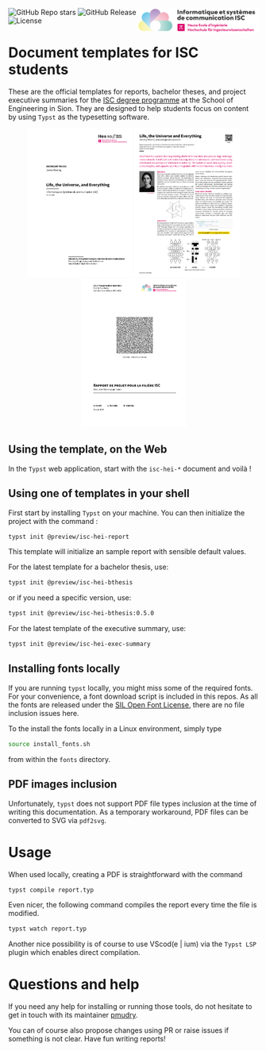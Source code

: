 <p align="right">
  <img src="https://github.com/ISC-HEI/isc_logos/blob/4f8d335f7f4b99d3d83ee579ef334c201a15166a/ISC%20Logo%20inline%20v1.png?raw=true" align="right" alt="ISC Logo" height="50"/>
</p>

![GitHub Repo stars](https://img.shields.io/github/stars/ISC-HEI/isc-hei-report)
![GitHub Release](https://img.shields.io/github/v/release/ISC-HEI/isc-hei-report?include_prereleases)
![License](https://img.shields.io/badge/license-MIT-brightgreen")

# Document templates for ISC students
These are the official templates for reports, bachelor theses, and project executive summaries for the [ISC degree programme](https://isc.hevs.ch/) at the School of Engineering in Sion. They are designed to help students focus on content by using `Typst` as the typesetting software.

<p align="center">
  <a href="https://github.com/ISC-HEI/isc-hei-student-templates/raw/29e437b6d872c8767c5e8c3dd65eee22d53830ca/examples/bachelor_thesis.pdf?raw=true"><img src="https://github.com/ISC-HEI/isc-hei-student-templates/raw/29e437b6d872c8767c5e8c3dd65eee22d53830ca/bachelor_thesis_thumb.png" alt="Bachelor Thesis" height="300"></a>
  <a href="https://github.com/ISC-HEI/isc-hei-student-templates/raw/29e437b6d872c8767c5e8c3dd65eee22d53830ca/examples/exec_summary.pdf?raw=true"><img src="https://github.com/ISC-HEI/isc-hei-student-templates/raw/29e437b6d872c8767c5e8c3dd65eee22d53830ca/exec_summary.png" alt="Executive Summary" height="300"></a>
  <a href="https://github.com/ISC-HEI/isc-hei-student-templates/raw/29e437b6d872c8767c5e8c3dd65eee22d53830ca/examples/report.pdf?raw=true"><img src="https://github.com/ISC-HEI/isc-hei-student-templates/raw/29e437b6d872c8767c5e8c3dd65eee22d53830ca/report_thumb.png" alt="Report" height="300"></a>
</p>

## Using the template, on the Web

In the `Typst` web application, start with the `isc-hei-*` document and voilà ! 

## Using one of templates in your shell

First start by installing `Typst` on your machine. You can then initialize the project with the command :

```bash
typst init @preview/isc-hei-report
```

This template will initialize an sample report with sensible default values.

For the latest template for a bachelor thesis, use: 

```bash
typst init @preview/isc-hei-bthesis
```

or if you need a specific version, use:

```bash
typst init @preview/isc-hei-bthesis:0.5.0
```

For the latest template of the executive summary, use: 

```bash
typst init @preview/isc-hei-exec-summary
```

## Installing fonts locally

If you are running `typst` locally, you might miss some of the required fonts. For your convenience, a font download script is included in this repos. As all the fonts are released under the [SIL Open Font License](https://openfontlicense.org/), there are no file inclusion issues here.

To the install the fonts locally in a Linux environment, simply type

```bash
source install_fonts.sh
```

from within the `fonts` directory.

## PDF images inclusion

Unfortunately, `typst` does not support PDF file types inclusion at the time of writing this documentation. As a temporary workaround, PDF files can be converted to SVG via `pdf2svg`.

# Usage

When used locally, creating a PDF is straightforward with the command

```bash
typst compile report.typ
```

Even nicer, the following command compiles the report every time the file is modified.

```bash
typst watch report.typ
```

Another nice possibility is of course to use VScod(e | ium) via the `Typst LSP` plugin which enables direct compilation.

# Questions and help

If you need any help for installing or running those tools, do not hesitate to get in touch with its maintainer [pmudry](https://github.com/pmudry).

You can of course also propose changes using PR or raise issues if something is not clear. Have fun writing reports!
